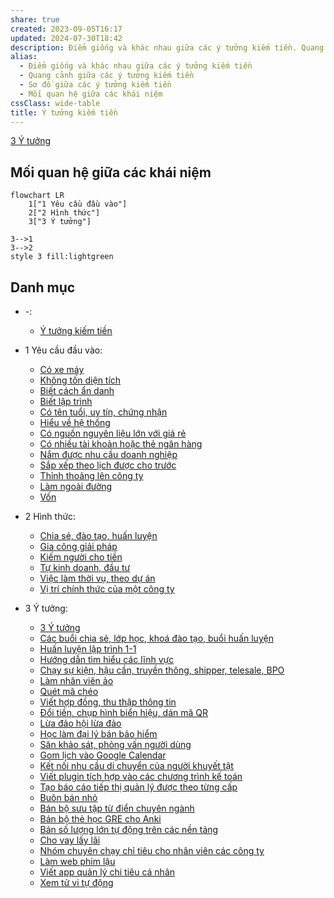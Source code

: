 ```yaml
---
share: true
created: 2023-09-05T16:17
updated: 2024-07-30T18:42
description: Điểm giống và khác nhau giữa các ý tưởng kiếm tiền. Quang cảnh và sơ đồ giữa chúng.
alias:
  - Điểm giống và khác nhau giữa các ý tưởng kiếm tiền
  - Quang cảnh giữa các ý tưởng kiếm tiền
  - Sơ đồ giữa các ý tưởng kiếm tiền
  - Mối quan hệ giữa các khái niệm
cssClass: wide-table
title: Ý tưởng kiếm tiền
---
```

[3 Ý tưởng](./3%20%C3%9D%20t%C6%B0%E1%BB%9Fng/index.md)
## Mối quan hệ giữa các khái niệm

```mermaid
flowchart LR
	1["1 Yêu cầu đầu vào"]
	2["2 Hình thức"]
	3["3 Ý tưởng"]

3-->1
3-->2
style 3 fill:lightgreen
```

## Danh mục
- \-: 
    - [Ý tưởng kiếm tiền](index.md)

- 1 Yêu cầu đầu vào: 
    - [Có xe máy](./1%20Y%C3%AAu%20c%E1%BA%A7u%20%C4%91%E1%BA%A7u%20v%C3%A0o/C%C3%B3%20xe%20m%C3%A1y.md)
    - [Không tốn diện tích](./1%20Y%C3%AAu%20c%E1%BA%A7u%20%C4%91%E1%BA%A7u%20v%C3%A0o/Kh%C3%B4ng%20t%E1%BB%91n%20di%E1%BB%87n%20t%C3%ADch.md)
    - [Biết cách ẩn danh](./1%20Y%C3%AAu%20c%E1%BA%A7u%20%C4%91%E1%BA%A7u%20v%C3%A0o/Theo%20ki%E1%BA%BFn%20th%E1%BB%A9c,%20k%E1%BB%B9%20n%C4%83ng/Bi%E1%BA%BFt%20c%C3%A1ch%20%E1%BA%A9n%20danh.md)
    - [Biết lập trình](./1%20Y%C3%AAu%20c%E1%BA%A7u%20%C4%91%E1%BA%A7u%20v%C3%A0o/Theo%20ki%E1%BA%BFn%20th%E1%BB%A9c,%20k%E1%BB%B9%20n%C4%83ng/Bi%E1%BA%BFt%20l%E1%BA%ADp%20tr%C3%ACnh.md)
    - [Có tên tuổi, uy tín, chứng nhận](./1%20Y%C3%AAu%20c%E1%BA%A7u%20%C4%91%E1%BA%A7u%20v%C3%A0o/Theo%20ki%E1%BA%BFn%20th%E1%BB%A9c,%20k%E1%BB%B9%20n%C4%83ng/C%C3%B3%20t%C3%AAn%20tu%E1%BB%95i,%20uy%20t%C3%ADn,%20ch%E1%BB%A9ng%20nh%E1%BA%ADn.md)
    - [Hiểu về hệ thống](./1%20Y%C3%AAu%20c%E1%BA%A7u%20%C4%91%E1%BA%A7u%20v%C3%A0o/Theo%20ki%E1%BA%BFn%20th%E1%BB%A9c,%20k%E1%BB%B9%20n%C4%83ng/Hi%E1%BB%83u%20v%E1%BB%81%20h%E1%BB%87%20th%E1%BB%91ng.md)
    - [Có nguồn nguyên liệu lớn với giá rẻ](./1%20Y%C3%AAu%20c%E1%BA%A7u%20%C4%91%E1%BA%A7u%20v%C3%A0o/Theo%20nguy%C3%AAn%20li%E1%BB%87u,%20ngu%E1%BB%93n%20th%C3%B4ng%20tin/C%C3%B3%20ngu%E1%BB%93n%20nguy%C3%AAn%20li%E1%BB%87u%20l%E1%BB%9Bn%20v%E1%BB%9Bi%20gi%C3%A1%20r%E1%BA%BB.md)
    - [Có nhiều tài khoản hoặc thẻ ngân hàng](./1%20Y%C3%AAu%20c%E1%BA%A7u%20%C4%91%E1%BA%A7u%20v%C3%A0o/Theo%20nguy%C3%AAn%20li%E1%BB%87u,%20ngu%E1%BB%93n%20th%C3%B4ng%20tin/C%C3%B3%20nhi%E1%BB%81u%20t%C3%A0i%20kho%E1%BA%A3n%20ho%E1%BA%B7c%20th%E1%BA%BB%20ng%C3%A2n%20h%C3%A0ng.md)
    - [Nắm được nhu cầu doanh nghiệp](./1%20Y%C3%AAu%20c%E1%BA%A7u%20%C4%91%E1%BA%A7u%20v%C3%A0o/Theo%20nguy%C3%AAn%20li%E1%BB%87u,%20ngu%E1%BB%93n%20th%C3%B4ng%20tin/N%E1%BA%AFm%20%C4%91%C6%B0%E1%BB%A3c%20nhu%20c%E1%BA%A7u%20doanh%20nghi%E1%BB%87p.md)
    - [Sắp xếp theo lịch được cho trước](./1%20Y%C3%AAu%20c%E1%BA%A7u%20%C4%91%E1%BA%A7u%20v%C3%A0o/Theo%20th%E1%BB%9Di%20gian/S%E1%BA%AFp%20x%E1%BA%BFp%20theo%20l%E1%BB%8Bch%20%C4%91%C6%B0%E1%BB%A3c%20cho%20tr%C6%B0%E1%BB%9Bc.md)
    - [Thỉnh thoảng lên công ty](./1%20Y%C3%AAu%20c%E1%BA%A7u%20%C4%91%E1%BA%A7u%20v%C3%A0o/Theo%20th%E1%BB%9Di%20gian/Th%E1%BB%89nh%20tho%E1%BA%A3ng%20l%C3%AAn%20c%C3%B4ng%20ty.md)
    - [Làm ngoài đường](./1%20Y%C3%AAu%20c%E1%BA%A7u%20%C4%91%E1%BA%A7u%20v%C3%A0o/Theo%20t%C3%ADnh%20ch%E1%BA%A5t%20c%C3%B4ng%20vi%E1%BB%87c/L%C3%A0m%20ngo%C3%A0i%20%C4%91%C6%B0%E1%BB%9Dng.md)
    - [Vốn](./1%20Y%C3%AAu%20c%E1%BA%A7u%20%C4%91%E1%BA%A7u%20v%C3%A0o/V%E1%BB%91n.md)

- 2 Hình thức: 
    - [Chia sẻ, đào tạo, huấn luyện](./2%20H%C3%ACnh%20th%E1%BB%A9c/Chia%20s%E1%BA%BB,%20%C4%91%C3%A0o%20t%E1%BA%A1o,%20hu%E1%BA%A5n%20luy%E1%BB%87n.md)
    - [Gia công giải pháp](./2%20H%C3%ACnh%20th%E1%BB%A9c/Gia%20c%C3%B4ng%20gi%E1%BA%A3i%20ph%C3%A1p.md)
    - [Kiếm người cho tiền](./2%20H%C3%ACnh%20th%E1%BB%A9c/Ki%E1%BA%BFm%20ng%C6%B0%E1%BB%9Di%20cho%20ti%E1%BB%81n.md)
    - [Tự kinh doanh, đầu tư](./2%20H%C3%ACnh%20th%E1%BB%A9c/T%E1%BB%B1%20kinh%20doanh,%20%C4%91%E1%BA%A7u%20t%C6%B0.md)
    - [Việc làm thời vụ, theo dự án](./2%20H%C3%ACnh%20th%E1%BB%A9c/Vi%E1%BB%87c%20l%C3%A0m%20th%E1%BB%9Di%20v%E1%BB%A5,%20theo%20d%E1%BB%B1%20%C3%A1n.md)
    - [Vị trí chính thức của một công ty](./2%20H%C3%ACnh%20th%E1%BB%A9c/V%E1%BB%8B%20tr%C3%AD%20ch%C3%ADnh%20th%E1%BB%A9c%20c%E1%BB%A7a%20m%E1%BB%99t%20c%C3%B4ng%20ty.md)

- 3 Ý tưởng: 
    - [3 Ý tưởng](./3%20%C3%9D%20t%C6%B0%E1%BB%9Fng/index.md)
    - [Các buổi chia sẻ, lớp học, khoá đào tạo, buổi huấn luyện](./3%20%C3%9D%20t%C6%B0%E1%BB%9Fng/C%C3%A1c%20bu%E1%BB%95i%20chia%20s%E1%BA%BB,%20l%E1%BB%9Bp%20h%E1%BB%8Dc,%20kho%C3%A1%20%C4%91%C3%A0o%20t%E1%BA%A1o,%20bu%E1%BB%95i%20hu%E1%BA%A5n%20luy%E1%BB%87n/index.md)
    - [Huấn luyện lập trình 1-1](./3%20%C3%9D%20t%C6%B0%E1%BB%9Fng/C%C3%A1c%20bu%E1%BB%95i%20chia%20s%E1%BA%BB,%20l%E1%BB%9Bp%20h%E1%BB%8Dc,%20kho%C3%A1%20%C4%91%C3%A0o%20t%E1%BA%A1o,%20bu%E1%BB%95i%20hu%E1%BA%A5n%20luy%E1%BB%87n/Hu%E1%BA%A5n%20luy%E1%BB%87n%20l%E1%BA%ADp%20tr%C3%ACnh%201-1.md)
    - [Hướng dẫn tìm hiểu các lĩnh vực](./3%20%C3%9D%20t%C6%B0%E1%BB%9Fng/C%C3%A1c%20bu%E1%BB%95i%20chia%20s%E1%BA%BB,%20l%E1%BB%9Bp%20h%E1%BB%8Dc,%20kho%C3%A1%20%C4%91%C3%A0o%20t%E1%BA%A1o,%20bu%E1%BB%95i%20hu%E1%BA%A5n%20luy%E1%BB%87n/H%C6%B0%E1%BB%9Bng%20d%E1%BA%ABn%20t%C3%ACm%20hi%E1%BB%83u%20c%C3%A1c%20l%C4%A9nh%20v%E1%BB%B1c.md)
    - [Chạy sự kiện, hậu cần, truyền thông, shipper, telesale, BPO](./3%20%C3%9D%20t%C6%B0%E1%BB%9Fng/C%C3%B4ng%20vi%E1%BB%87c%20th%E1%BB%9Di%20v%E1%BB%A5/Ch%E1%BA%A1y%20s%E1%BB%B1%20ki%E1%BB%87n,%20h%E1%BA%ADu%20c%E1%BA%A7n,%20truy%E1%BB%81n%20th%C3%B4ng,%20shipper,%20telesale,%20BPO.md)
    - [Làm nhân viên ảo](./3%20%C3%9D%20t%C6%B0%E1%BB%9Fng/C%C3%B4ng%20vi%E1%BB%87c%20th%E1%BB%9Di%20v%E1%BB%A5/C%E1%BB%99ng%20t%C3%A1c%20vi%C3%AAn%20cho%20nh%C3%A2n%20vi%C3%AAn%20c%C3%B4ng%20ty/L%C3%A0m%20nh%C3%A2n%20vi%C3%AAn%20%E1%BA%A3o.md)
    - [Quét mã chéo](./3%20%C3%9D%20t%C6%B0%E1%BB%9Fng/C%C3%B4ng%20vi%E1%BB%87c%20th%E1%BB%9Di%20v%E1%BB%A5/C%E1%BB%99ng%20t%C3%A1c%20vi%C3%AAn%20cho%20nh%C3%A2n%20vi%C3%AAn%20c%C3%B4ng%20ty/Qu%C3%A9t%20m%C3%A3%20ch%C3%A9o.md)
    - [Viết hợp đồng, thu thập thông tin](./3%20%C3%9D%20t%C6%B0%E1%BB%9Fng/C%C3%B4ng%20vi%E1%BB%87c%20th%E1%BB%9Di%20v%E1%BB%A5/C%E1%BB%99ng%20t%C3%A1c%20vi%C3%AAn%20cho%20nh%C3%A2n%20vi%C3%AAn%20c%C3%B4ng%20ty/Vi%E1%BA%BFt%20h%E1%BB%A3p%20%C4%91%E1%BB%93ng,%20thu%20th%E1%BA%ADp%20th%C3%B4ng%20tin.md)
    - [Đổi tiền, chụp hình biển hiệu, dán mã QR](./3%20%C3%9D%20t%C6%B0%E1%BB%9Fng/C%C3%B4ng%20vi%E1%BB%87c%20th%E1%BB%9Di%20v%E1%BB%A5/C%E1%BB%99ng%20t%C3%A1c%20vi%C3%AAn%20cho%20nh%C3%A2n%20vi%C3%AAn%20c%C3%B4ng%20ty/%C4%90%E1%BB%95i%20ti%E1%BB%81n,%20ch%E1%BB%A5p%20h%C3%ACnh%20bi%E1%BB%83n%20hi%E1%BB%87u,%20d%C3%A1n%20m%C3%A3%20QR.md)
    - [Lừa đảo hội lừa đảo](./3%20%C3%9D%20t%C6%B0%E1%BB%9Fng/C%C3%B4ng%20vi%E1%BB%87c%20th%E1%BB%9Di%20v%E1%BB%A5/L%E1%BB%ABa%20%C4%91%E1%BA%A3o%20h%E1%BB%99i%20l%E1%BB%ABa%20%C4%91%E1%BA%A3o.md)
    - [Học làm đại lý bán bảo hiểm](./3%20%C3%9D%20t%C6%B0%E1%BB%9Fng/C%C3%B4ng%20vi%E1%BB%87c%20th%E1%BB%9Di%20v%E1%BB%A5/H%E1%BB%8Dc%20l%C3%A0m%20%C4%91%E1%BA%A1i%20l%C3%BD%20b%C3%A1n%20b%E1%BA%A3o%20hi%E1%BB%83m.md)
    - [Săn khảo sát, phỏng vấn người dùng](./3%20%C3%9D%20t%C6%B0%E1%BB%9Fng/C%C3%B4ng%20vi%E1%BB%87c%20th%E1%BB%9Di%20v%E1%BB%A5/S%C4%83n%20kh%E1%BA%A3o%20s%C3%A1t,%20ph%E1%BB%8Fng%20v%E1%BA%A5n%20ng%C6%B0%E1%BB%9Di%20d%C3%B9ng.md)
    - [Gom lịch vào Google Calendar](./3%20%C3%9D%20t%C6%B0%E1%BB%9Fng/Gia%20c%C3%B4ng%20gi%E1%BA%A3i%20ph%C3%A1p/Gom%20l%E1%BB%8Bch%20v%C3%A0o%20Google%20Calendar.md)
    - [Kết nối nhu cầu di chuyển của người khuyết tật](./3%20%C3%9D%20t%C6%B0%E1%BB%9Fng/Gia%20c%C3%B4ng%20gi%E1%BA%A3i%20ph%C3%A1p/K%E1%BA%BFt%20n%E1%BB%91i%20nhu%20c%E1%BA%A7u%20di%20chuy%E1%BB%83n%20c%E1%BB%A7a%20ng%C6%B0%E1%BB%9Di%20khuy%E1%BA%BFt%20t%E1%BA%ADt.md)
    - [Viết plugin tích hợp vào các chương trình kế toán](./3%20%C3%9D%20t%C6%B0%E1%BB%9Fng/Gia%20c%C3%B4ng%20gi%E1%BA%A3i%20ph%C3%A1p/Vi%E1%BA%BFt%20plugin%20t%C3%ADch%20h%E1%BB%A3p%20v%C3%A0o%20c%C3%A1c%20ch%C6%B0%C6%A1ng%20tr%C3%ACnh%20k%E1%BA%BF%20to%C3%A1n.md)
    - [Tạo báo cáo tiếp thị quản lý được theo từng cấp](./3%20%C3%9D%20t%C6%B0%E1%BB%9Fng/Gia%20c%C3%B4ng%20gi%E1%BA%A3i%20ph%C3%A1p/T%E1%BA%A1o%20b%C3%A1o%20c%C3%A1o%20ti%E1%BA%BFp%20th%E1%BB%8B%20qu%E1%BA%A3n%20l%C3%BD%20%C4%91%C6%B0%E1%BB%A3c%20theo%20t%E1%BB%ABng%20c%E1%BA%A5p.md)
    - [Buôn bán nhỏ](./3%20%C3%9D%20t%C6%B0%E1%BB%9Fng/T%E1%BB%B1%20kinh%20doanh,%20%C4%91%E1%BA%A7u%20t%C6%B0/Bu%C3%B4n%20b%C3%A1n%20nh%E1%BB%8F.md)
    - [Bán bộ sưu tập từ điển chuyên ngành](./3%20%C3%9D%20t%C6%B0%E1%BB%9Fng/T%E1%BB%B1%20kinh%20doanh,%20%C4%91%E1%BA%A7u%20t%C6%B0/B%C3%A1n%20ph%E1%BA%A7n%20m%E1%BB%81m/B%C3%A1n%20b%E1%BB%99%20s%C6%B0u%20t%E1%BA%ADp%20t%E1%BB%AB%20%C4%91i%E1%BB%83n%20chuy%C3%AAn%20ng%C3%A0nh.md)
    - [Bán bộ thẻ học GRE cho Anki](./3%20%C3%9D%20t%C6%B0%E1%BB%9Fng/T%E1%BB%B1%20kinh%20doanh,%20%C4%91%E1%BA%A7u%20t%C6%B0/B%C3%A1n%20ph%E1%BA%A7n%20m%E1%BB%81m/B%C3%A1n%20b%E1%BB%99%20th%E1%BA%BB%20h%E1%BB%8Dc%20GRE%20cho%20Anki.md)
    - [Bán số lượng lớn tự động trên các nền tảng](./3%20%C3%9D%20t%C6%B0%E1%BB%9Fng/T%E1%BB%B1%20kinh%20doanh,%20%C4%91%E1%BA%A7u%20t%C6%B0/B%C3%A1n%20s%E1%BB%91%20l%C6%B0%E1%BB%A3ng%20l%E1%BB%9Bn%20t%E1%BB%B1%20%C4%91%E1%BB%99ng%20tr%C3%AAn%20c%C3%A1c%20n%E1%BB%81n%20t%E1%BA%A3ng.md)
    - [Cho vay lấy lãi](./3%20%C3%9D%20t%C6%B0%E1%BB%9Fng/T%E1%BB%B1%20kinh%20doanh,%20%C4%91%E1%BA%A7u%20t%C6%B0/Cho%20vay%20l%E1%BA%A5y%20l%C3%A3i.md)
    - [Nhóm chuyên chạy chỉ tiêu cho nhân viên các công ty](./3%20%C3%9D%20t%C6%B0%E1%BB%9Fng/T%E1%BB%B1%20kinh%20doanh,%20%C4%91%E1%BA%A7u%20t%C6%B0/Nh%C3%B3m%20chuy%C3%AAn%20ch%E1%BA%A1y%20ch%E1%BB%89%20ti%C3%AAu%20cho%20nh%C3%A2n%20vi%C3%AAn%20c%C3%A1c%20c%C3%B4ng%20ty.md)
    - [Làm web phim lậu](./3%20%C3%9D%20t%C6%B0%E1%BB%9Fng/T%E1%BB%B1%20kinh%20doanh,%20%C4%91%E1%BA%A7u%20t%C6%B0/T%E1%BA%A1o%20SaaS/L%C3%A0m%20web%20phim%20l%E1%BA%ADu.md)
    - [Viết app quản lý chi tiêu cá nhân](./3%20%C3%9D%20t%C6%B0%E1%BB%9Fng/T%E1%BB%B1%20kinh%20doanh,%20%C4%91%E1%BA%A7u%20t%C6%B0/T%E1%BA%A1o%20SaaS/Vi%E1%BA%BFt%20app%20qu%E1%BA%A3n%20l%C3%BD%20chi%20ti%C3%AAu%20c%C3%A1%20nh%C3%A2n.md)
    - [Xem tử vi tự động](./3%20%C3%9D%20t%C6%B0%E1%BB%9Fng/T%E1%BB%B1%20kinh%20doanh,%20%C4%91%E1%BA%A7u%20t%C6%B0/Xem%20t%E1%BB%AD%20vi%20t%E1%BB%B1%20%C4%91%E1%BB%99ng.md)



